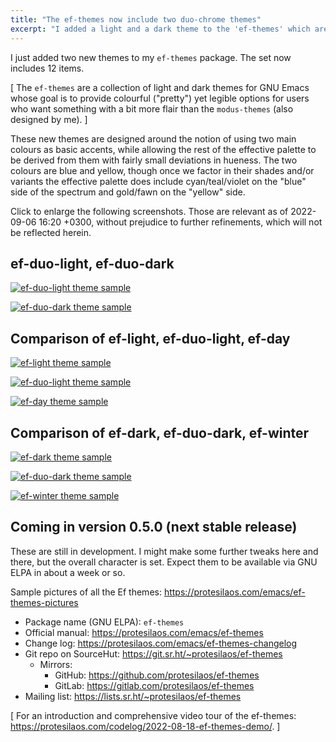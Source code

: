 ```yaml
---
title: "The ef-themes now include two duo-chrome themes"
excerpt: "I added a light and a dark theme to the 'ef-themes' which are designed to have two main hues."
---
```


I just added two new themes to my `ef-themes` package.  The set now
includes 12 items.

[ The `ef-themes` are a collection of light and dark themes for GNU
  Emacs whose goal is to provide colourful ("pretty") yet legible
  options for users who want something with a bit more flair than the
  `modus-themes` (also designed by me). ]

These new themes are designed around the notion of using two main
colours as basic accents, while allowing the rest of the effective
palette to be derived from them with fairly small deviations in hueness.
The two colours are blue and yellow, though once we factor in their
shades and/or variants the effective palette does include
cyan/teal/violet on the "blue" side of the spectrum and gold/fawn on the
"yellow" side.

Click to enlarge the following screenshots.  Those are relevant as of
2022-09-06 16:20 +0300, without prejudice to further refinements, which
will not be reflected herein.

## ef-duo-light, ef-duo-dark

<a href="{{'/assets/images/ef/ef-duo-light.png' | absolute_url }}"><img alt="ef-duo-light theme sample" src="{{'/assets/images/ef/ef-duo-light.png' | absolute_url }}"/></a>

<a href="{{'/assets/images/ef/ef-duo-dark.png' | absolute_url }}"><img alt="ef-duo-dark theme sample" src="{{'/assets/images/ef/ef-duo-dark.png' | absolute_url }}"/></a>

## Comparison of ef-light, ef-duo-light, ef-day

<a href="{{'/assets/images/ef/ef-light.png' | absolute_url }}"><img alt="ef-light theme sample" src="{{'/assets/images/ef/ef-light.png' | absolute_url }}"/></a>

<a href="{{'/assets/images/ef/ef-duo-light.png' | absolute_url }}"><img alt="ef-duo-light theme sample" src="{{'/assets/images/ef/ef-duo-light.png' | absolute_url }}"/></a>

<a href="{{'/assets/images/ef/ef-day.png' | absolute_url }}"><img alt="ef-day theme sample" src="{{'/assets/images/ef/ef-day.png' | absolute_url }}"/></a>

## Comparison of ef-dark, ef-duo-dark, ef-winter

<a href="{{'/assets/images/ef/ef-dark.png' | absolute_url }}"><img alt="ef-dark theme sample" src="{{'/assets/images/ef/ef-dark.png' | absolute_url }}"/></a>

<a href="{{'/assets/images/ef/ef-duo-dark.png' | absolute_url }}"><img alt="ef-duo-dark theme sample" src="{{'/assets/images/ef/ef-duo-dark.png' | absolute_url }}"/></a>

<a href="{{'/assets/images/ef/ef-winter.png' | absolute_url }}"><img alt="ef-winter theme sample" src="{{'/assets/images/ef/ef-winter.png' | absolute_url }}"/></a>

## Coming in version 0.5.0 (next stable release)

These are still in development.  I might make some further tweaks here
and there, but the overall character is set.  Expect them to be
available via GNU ELPA in about a week or so.

Sample pictures of all the Ef themes: <https://protesilaos.com/emacs/ef-themes-pictures>

+ Package name (GNU ELPA): `ef-themes`
+ Official manual: <https://protesilaos.com/emacs/ef-themes>
+ Change log: <https://protesilaos.com/emacs/ef-themes-changelog>
+ Git repo on SourceHut: <https://git.sr.ht/~protesilaos/ef-themes>
  - Mirrors:
    + GitHub: <https://github.com/protesilaos/ef-themes>
    + GitLab: <https://gitlab.com/protesilaos/ef-themes>
+ Mailing list: <https://lists.sr.ht/~protesilaos/ef-themes>

[ For an introduction and comprehensive video tour of the ef-themes:
  <https://protesilaos.com/codelog/2022-08-18-ef-themes-demo/>. ]
